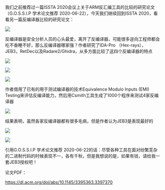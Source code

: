  我们之前推荐过一篇ISSTA 2020会议上关于ARM反汇编工具的比较的研究论文（G.O.S.S.I.P 学术论文推荐 2020-06-22），今天我们继续回到ISSTA 2020，看看另一篇反编译器比较的研究论文： 

  ![](https://mmbiz.qpic.cn/sz_mmbiz_png/Ugr3WBm6odibPUkPILR9DOEEFH4UhWucQ2Rwcg8RF5orTBpOCYhP9GFGwjibqwsHmV24VAXVibXw7GYqwaCGCXf8w/640?wx_fmt=png) 

    
 

    
 

  反编译器是安全分析人员的心头最爱，离开了反编译器，可能很多逆向工程师都会吃不香睡不好，那么反编译器哪家强？作者研究了IDA-Pro （Hex-rays），JEB3，RetDec以及Radare2/Ghidra，从多方面比较了这四个反编译器的特点 

    
 

  ![](https://mmbiz.qpic.cn/sz_mmbiz_png/Ugr3WBm6odibPUkPILR9DOEEFH4UhWucQBk3MO2LDnicvCa6fxmGDPvppEqXteyBCibn5Bd5vMGOMxyR5bwDpXq8Q/640?wx_fmt=png) 

  ![](https://mmbiz.qpic.cn/sz_mmbiz_png/Ugr3WBm6odibPUkPILR9DOEEFH4UhWucQzEuOMM08XYWAszjg4AT3mNEkWWUomeWyWXY60XicK8QibDaRIooEQmkQ/640?wx_fmt=png) 

  ![](https://mmbiz.qpic.cn/sz_mmbiz_png/Ugr3WBm6odibPUkPILR9DOEEFH4UhWucQdEpuzJEaBjewwc49lRoQFHDS7cOnJVETavibtK6mNsdDK8lewuJyk0A/640?wx_fmt=png) 

  作者借用了已有的用于测试编译器的技术Equivalence Modulo Inputs (EMI) Testing来评估反编译能力，然后用Csmith工具生成了1000个程序来测试4家反编译器 

    
 

  ![](https://mmbiz.qpic.cn/sz_mmbiz_png/Ugr3WBm6odibPUkPILR9DOEEFH4UhWucQic4FicK4D4XHZISuAgvic0IgibTvAoxRuzjFF7udSTbxVY3I8ARNLibCojg/640?wx_fmt=png) 

  结果表明，虽然各家反编译器都有很多毛病，但是作者认为JEB3是表现最好的   
 

    
 

  ![](https://mmbiz.qpic.cn/sz_mmbiz_png/Ugr3WBm6odibPUkPILR9DOEEFH4UhWucQe9TDVTMHGyOZVOHx5vDtywI4NSIu2BuYYhALg3CpyygwvrpUT4ZRRA/640?wx_fmt=png) 

    
 

  ![](https://mmbiz.qpic.cn/sz_mmbiz_png/Ugr3WBm6odibPUkPILR9DOEEFH4UhWucQXDhYw0wkeu1b9ubniaMV2Ypy2Hl3nVOMzyLthueLiad6WbSZNjBdm1yw/640?wx_fmt=png) 

    
 

  引用G.O.S.S.I.P 学术论文推荐 2020-06-22的话：尽管各种工具在面对纷繁芜杂的二进制代码的时候表现不一，各有千秋，但是我想说的是，如果有钱，请给我一套JEB3授权吧！ 

    
 

  论文PDF： 

  https://dl.acm.org/doi/abs/10.1145/3395363.3397370 

